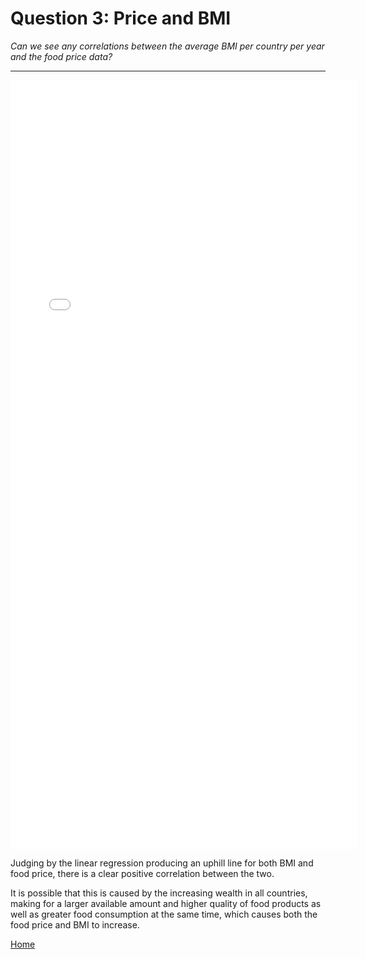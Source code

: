 # Question 3: Price and BMI
*Can we see any correlations between the average BMI per country per year and the food price data?*

<hr>

<iframe src="/DAV/git/lineair_regression.html"
    sandbox="allow-same-origin allow-scripts"
    height="1230"
    width="110%"
    max-width="100%"
    scrolling="yes"
    seamless="seamless"
    frameborder="0">
</iframe>

Judging by the linear regression producing an uphill line for both BMI and food price, there is a clear positive correlation between the two.

It is possible that this is caused by the increasing wealth in all countries, making for a larger available amount and higher quality of food products as well as greater food consumption at the same time, which causes both the food price and BMI to increase.

<a href="/DAV/dashboard">Home</a>

